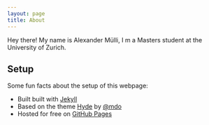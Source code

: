 ```yaml
---
layout: page
title: About
---
```


<p class="message">
  Hey there! My name is Alexander Mülli, I m a Masters student at the University of Zurich.
</p>

## Setup

Some fun facts about the setup of this webpage:

* Built built with [Jekyll](http://jekyllrb.com)
* Based on the theme [Hyde](http://hyde.getpoole.com) by [@mdo](https://twitter.com/mdo) 
* Hosted for free on [GitHub Pages](https://pages.github.com)
